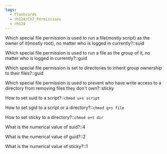```yaml
---
tags:
  - flashcards
  - rh124/Ch7_Permissions
  - rh124
---
```


Which special file permission is used to run a file(mostly script) as the owner of it(mostly root), no matter who is logged in currently?::suid

<!--SR:!2023-09-22,49,311-->

Which special file permission is used to run a file as the group of it, no matter who is logged in currently?::guid

<!--SR:!2023-09-25,52,311-->

Which special file permission is set to directories to inherit group ownership to their files?::guid

<!--SR:!2023-09-23,50,291-->

Which special file permission is used to prevent who have write access to a directory from removing files they don't own?::sticky

<!--SR:!2023-09-27,54,311-->

How to set suid to a script?::`chmod u+s script`

<!--SR:!2023-10-16,58,291-->

How to set sgid to a script or a directory?::`chmod g+s file`

<!--SR:!2023-10-17,59,291-->

How to set sticky to a directory?::`chmod o+t dir`

<!--SR:!2023-09-29,56,311-->

What is the numerical value of suid?::4

<!--SR:!2023-08-29,25,291-->

What is the numerical value of guid?::2

<!--SR:!2023-09-30,57,311-->

What is the numerical value of sticky?::1

<!--SR:!2023-09-23,50,311-->
